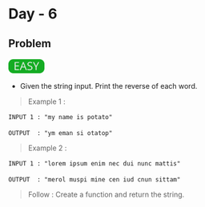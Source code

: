 # Day - 6 

## Problem
<img src="../.assets/easy.png" height="30px">

- Given the string input. Print the reverse of each word.

> Example 1 :

```
INPUT 1 : "my name is potato"

OUTPUT  : "ym eman si otatop"
```

> Example 2 :

```
INPUT 1 : "lorem ipsum enim nec dui nunc mattis"

OUTPUT  : "merol muspi mine cen iud cnun sittam"
```

> Follow : Create a function and return the string.
